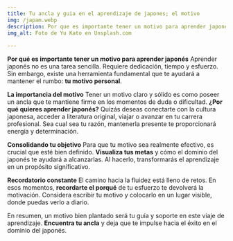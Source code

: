 ```yaml
---
title: Tu ancla y guia en el aprendizaje de japones; el motivo
img: /japam.webp	
description: Por que es importante tener un motivo para aprender japonés.
img_alt: Foto de Yu Kato en Unsplash.com
  
---
```

**Por qué es importante tener un motivo para aprender japonés**
Aprender japonés no es una tarea sencilla. Requiere dedicación, tiempo y esfuerzo. Sin embargo, existe una herramienta fundamental que te ayudará a mantener el rumbo: **tu motivo personal**.

**La importancia del motivo**
Tener un motivo claro y sólido es como poseer un ancla que te mantiene firme en los momentos de duda o dificultad. **¿Por qué quieres aprender japonés?** Quizás deseas conectarte con la cultura japonesa, acceder a literatura original, viajar o avanzar en tu carrera profesional. Sea cual sea tu razón, mantenerla presente te proporcionará energía y determinación.

**Consolidando tu objetivo**
Para que tu motivo sea realmente efectivo, es crucial que esté bien definido. **Visualiza tus metas** y cómo el dominio del japonés te ayudará a alcanzarlas. Al hacerlo, transformarás el aprendizaje en un propósito significativo.

**Recordatorio constante**
El camino hacia la fluidez está lleno de retos. En esos momentos, **recordarte el porqué** de tu esfuerzo te devolverá la motivación. Considera escribir tu motivo y colocarlo en un lugar visible, donde puedas verlo a diario.

En resumen, un motivo bien plantado será tu guía y soporte en este viaje de aprendizaje. **Encuentra tu ancla** y deja que te impulse hacia el éxito en el dominio del japonés.

